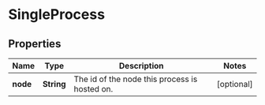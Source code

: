 

# SingleProcess

## Properties

Name | Type | Description | Notes
------------ | ------------- | ------------- | -------------
**node** | **String** | The id of the node this process is hosted on. |  [optional]



